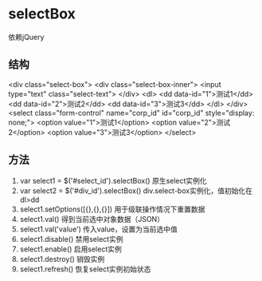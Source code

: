 # selectBox

依赖jQuery

## 结构
 &lt;div class="select-box"&gt;
     &lt;div class="select-box-inner"&gt;
         &lt;input type="text" class="select-text"&gt;
     &lt;/div&gt;
     &lt;dl&gt;
         &lt;dd data-id="1"&gt;测试1&lt;/dd&gt;
         &lt;dd data-id="2"&gt;测试2&lt;/dd&gt;
         &lt;dd data-id="3"&gt;测试3&lt;/dd&gt;
     &lt;/dl&gt;
 &lt;/div&gt;
 &lt;select class="form-control" name="corp_id" id="corp_id" style="display: none;"&gt;
    &lt;option value="1"&gt;测试1&lt;/option&gt;
    &lt;option value="2"&gt;测试2&lt;/option&gt;
    &lt;option value="3"&gt;测试3&lt;/option&gt;
 &lt;/select&gt;

## 方法

1.  var select1 = $('#select_id').selectBox()
    原生select实例化
2.  var select2 = $('#div_id').selectBox()
    div.select-box实例化，值初始化在dl>dd
3.  select1.setOptions([{},{},{}])
    用于级联操作情况下重置数据
4.  select1.val()
    得到当前选中对象数据（JSON）
5.  select1.val('value')
    传入value，设置为当前选中值
6.  select1.disable()
    禁用select实例
7.  select1.enable()
    启用select实例
8.  select1.destroy()
    销毁实例
9.  select1.refresh()
    恢复select实例初始状态